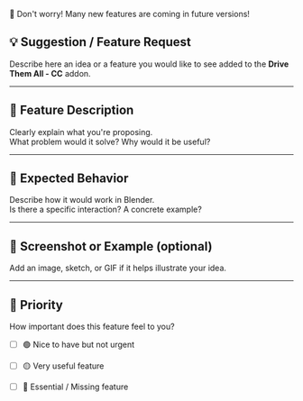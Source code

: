 🚀 Don't worry! Many new features are coming in future versions!

## 💡 Suggestion / Feature Request

Describe here an idea or a feature you would like to see added to the **Drive Them All - CC** addon.

---

## 🧠 Feature Description

Clearly explain what you're proposing.  
What problem would it solve? Why would it be useful?

---

## 🔄 Expected Behavior

Describe how it would work in Blender.  
Is there a specific interaction? A concrete example?

---

## 🎨 Screenshot or Example (optional)

Add an image, sketch, or GIF if it helps illustrate your idea.

---

## 📌 Priority

How important does this feature feel to you?

- [ ] 🟢 Nice to have but not urgent  
- [ ] 🟡 Very useful feature  
- [ ] 🔴 Essential / Missing feature


